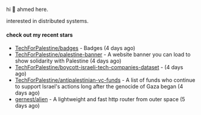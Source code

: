 hi 👋 ahmed here.

interested in distributed systems.

#### check out my recent stars

- [TechForPalestine/badges](https://github.com/TechForPalestine/badges) - Badges (4 days ago)
- [TechForPalestine/palestine-banner](https://github.com/TechForPalestine/palestine-banner) - A website banner you can load to show solidarity with Palestine (4 days ago)
- [TechForPalestine/boycott-israeli-tech-companies-dataset](https://github.com/TechForPalestine/boycott-israeli-tech-companies-dataset) -  (4 days ago)
- [TechForPalestine/antipalestinian-vc-funds](https://github.com/TechForPalestine/antipalestinian-vc-funds) - A list of funds who continue to support Israel&#39;s actions long after the genocide of Gaza began (4 days ago)
- [gernest/alien](https://github.com/gernest/alien) - A lightweight and  fast http router from outer space (5 days ago)

